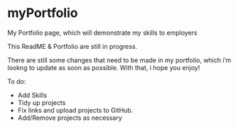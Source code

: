 # myPortfolio
My Portfolio page, which will demonstrate my skills to employers

This ReadME & Portfolio are still in progress.

There are still some changes that need to be made in my portfolio, which i’m lookng to update as soon as possible. With that, i hope you enjoy!

To do:

- Add Skills 
- Tidy up projects 
- Fix links and upload projects to GitHub. 
- Add/Remove projects as necessary
